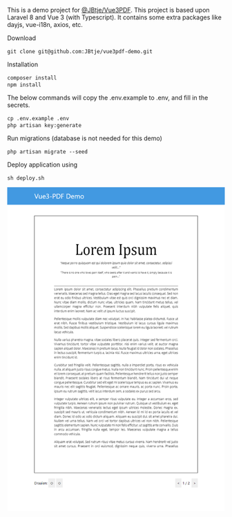 This is a demo project for [@JBtje/Vue3PDF](https://github.com/JBtje/vue3pdf). This project is based upon Laravel 8 and
Vue 3 (with Typescript). It contains some extra packages like dayjs, vue-i18n, axios, etc.

Download

```
git clone git@github.com:JBtje/vue3pdf-demo.git
```

Installation

```
composer install
npm install
```

The below commands will copy the .env.example to .env, and fill in the secrets.

```
cp .env.example .env
php artisan key:generate
```

Run migrations (database is not needed for this demo)

```
php artisan migrate --seed
```

Deploy application using

```
sh deploy.sh
```

![Demo](https://github.com/JBtje/vue3pdf-demo/raw/master/demo.png "Demo")